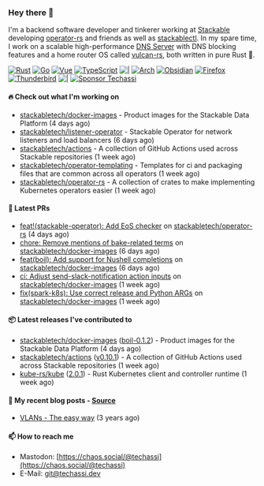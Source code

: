 ### Hey there 👋

I'm a backend software developer and tinkerer working at [Stackable][stackable] developing
[operator-rs][op-rs] and friends as well as [stackablectl][sctl]. In my spare time, I work
on a scalable high-performance [DNS Server][portal] with DNS blocking features and a home
router OS called [vulcan-rs][vulcan], both written in pure Rust 🦀.

[sctl]: https://github.com/stackabletech/stackable-cockpit
[op-rs]: https://github.com/stackabletech/operator-rs
[stackable]: https://github.com/stackabletech
[portal]: https://github.com/portal-rs/portal
[vulcan]: https://github.com/vulcan-rs

[![Rust](https://img.shields.io/badge/-Rust-141414?style=flat&logo=rust&logoColor=%23f97f39)](https://www.rust-lang.org/)
[![Go](https://img.shields.io/badge/-Go-141414?style=flat&logo=go&logoColor=%23f97f39)](https://go.dev/)
[![Vue](https://img.shields.io/badge/-Vue-141414?style=flat&logo=vuedotjs&logoColor=%23f97f39)](https://vuejs.org/)
[![TypeScript](https://img.shields.io/badge/-TypeScript-141414?style=flat&logo=typescript&logoColor=%23f97f39)](https://www.typescriptlang.org/)
![|](https://img.shields.io/badge/-%7C-141414?style=flat&logoColor=%23f97f39)
[![Arch](https://img.shields.io/badge/-Arch-141414?style=flat&logo=archlinux&logoColor=%23f97f39)](https://archlinux.org/)
[![Obsidian](https://img.shields.io/badge/-Obsidian-141414?style=flat&logo=obsidian&logoColor=%23f97f39)](https://obsidian.md/)
[![Firefox](https://img.shields.io/badge/-Firefox-141414?style=flat&logo=firefox&logoColor=%23f97f39)](https://www.mozilla.org/en-US/firefox/new/)
[![Thunderbird](https://img.shields.io/badge/-Thunderbird-141414?style=flat&logo=thunderbird&logoColor=%23f97f39)](https://www.thunderbird.net/en-US/)
![|](https://img.shields.io/badge/-%7C-141414?style=flat&logoColor=%23f97f39)
[![Sponsor Techassi](https://img.shields.io/badge/-Sponsor-141414?style=flat&logo=github&logoColor=%23f97f39)](https://github.com/sponsors/Techassi)

#### 🔥 Check out what I'm working on


- [stackabletech/docker-images](https://github.com/stackabletech/docker-images) - Product images for the Stackable Data Platform (4 days ago)
- [stackabletech/listener-operator](https://github.com/stackabletech/listener-operator) - Stackable Operator for network listeners and load balancers (6 days ago)
- [stackabletech/actions](https://github.com/stackabletech/actions) - A collection of GitHub Actions used across Stackable repositories (1 week ago)
- [stackabletech/operator-templating](https://github.com/stackabletech/operator-templating) - Templates for ci and packaging files that are common across all operators (1 week ago)
- [stackabletech/operator-rs](https://github.com/stackabletech/operator-rs) - A collection of crates to make implementing Kubernetes operators easier (1 week ago)

#### 🧪 Latest PRs


- [feat!(stackable-operator): Add EoS checker](https://github.com/stackabletech/operator-rs/pull/1096) on [stackabletech/operator-rs](https://github.com/stackabletech/operator-rs) (4 days ago)
- [chore: Remove mentions of bake-related terms](https://github.com/stackabletech/docker-images/pull/1260) on [stackabletech/docker-images](https://github.com/stackabletech/docker-images) (6 days ago)
- [feat(boil): Add support for Nushell completions](https://github.com/stackabletech/docker-images/pull/1259) on [stackabletech/docker-images](https://github.com/stackabletech/docker-images) (6 days ago)
- [ci: Adjust send-slack-notification action inputs](https://github.com/stackabletech/docker-images/pull/1257) on [stackabletech/docker-images](https://github.com/stackabletech/docker-images) (1 week ago)
- [fix(spark-k8s): Use correct release and Python ARGs](https://github.com/stackabletech/docker-images/pull/1256) on [stackabletech/docker-images](https://github.com/stackabletech/docker-images) (1 week ago)

#### 📦 Latest releases I've contributed to


- [stackabletech/docker-images](https://github.com/stackabletech/docker-images/releases/tag/boil-0.1.2) ([boil-0.1.2](https://github.com/stackabletech/docker-images/releases/tag/boil-0.1.2)) - Product images for the Stackable Data Platform (4 days ago)
- [stackabletech/actions](https://github.com/stackabletech/actions/releases/tag/v0.10.1) ([v0.10.1](https://github.com/stackabletech/actions/releases/tag/v0.10.1)) - A collection of GitHub Actions used across Stackable repositories (1 week ago)
- [kube-rs/kube](https://github.com/kube-rs/kube/releases/tag/2.0.1) ([2.0.1](https://github.com/kube-rs/kube/releases/tag/2.0.1)) - Rust Kubernetes client and controller runtime (1 week ago)

#### 📜 My recent blog posts - [Source](https://github.com/Techassi/page)


- [VLANs - The easy way](https://techassi.dev/posts/vlans-the-easy-way/) (3 years ago)

#### 📫 How to reach me

- Mastodon: [https://chaos.social/@techassi](https://chaos.social/@techassi)
- E-Mail: git@techassi.dev
